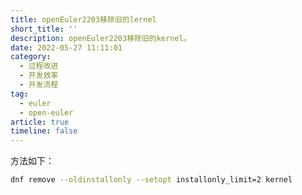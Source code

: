 ```yaml
---
title: openEuler2203移除旧的lernel
short_title: ''
description: openEuler2203移除旧的kernel。
date: 2022-05-27 11:11:01
category:
  - 过程改进
  - 开发效率
  - 开发流程
tag:
  - euler
  - open-euler
article: true
timeline: false
---
```

方法如下：

```bash
dnf remove --oldinstallonly --setopt installonly_limit=2 kernel
```